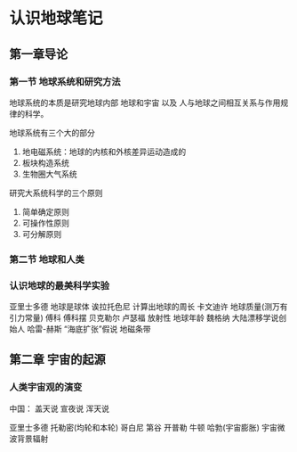 # 认识地球笔记

## 第一章导论

### 第一节 地球系统和研究方法

地球系统的本质是研究地球内部 地球和宇宙 以及 人与地球之间相互关系与作用规律的科学。

地球系统有三个大的部分

1. 地电磁系统：地球的内核和外核差异运动造成的
2. 板块构造系统
3. 生物圈大气系统

研究大系统科学的三个原则

1. 简单确定原则
2. 可操作性原则
3. 可分解原则

### 第二节 地球和人类

### 认识地球的最美科学实验

亚里士多德 地球是球体
诶拉托色尼 计算出地球的周长
卡文迪许  地球质量(测万有引力常量)
傅科  傅科摆
贝克勒尔 卢瑟福  放射性 地球年龄
魏格纳 大陆漂移学说创始人 哈雷-赫斯 “海底扩张”假说 地磁条带

## 第二章 宇宙的起源

### 人类宇宙观的演变

中国： 盖天说 宣夜说 浑天说

亚里士多德 托勒密(均轮和本轮) 哥白尼 第谷 开普勒 牛顿 哈勃(宇宙膨胀) 宇宙微波背景辐射

